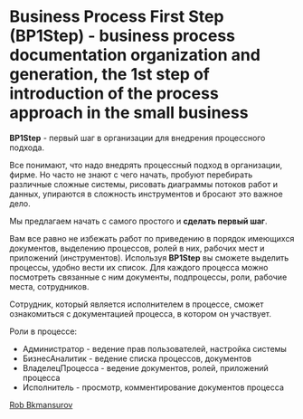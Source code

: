 # Business Process First Step (BP1Step) - business process documentation organization and generation, the 1st step of introduction of the process approach in the small business

**BP1Step** - первый шаг в организации для внедрения процессного подхода.

Все понимают, что надо внедрять процессный подход в организации, фирме.
Но часто не знают с чего начать, пробуют перебирать различные сложные системы, рисовать диаграммы потоков работ и данных, упираются в сложность инструментов и бросают это важное дело.

Мы предлагаем начать с самого простого и **сделать первый шаг**.

Вам все равно не избежать работ по приведению в порядок имеющихся документов, выделению процессов, ролей в них, рабочих мест и приложений (инструментов).
Используя **BP1Step** вы сможете выделить процессы, удобно вести их список.
Для каждого процесса можно посмотреть связанные с ним документы, подпроцессы, роли, рабочие места, сотрудников.

Сотрудник, который является исполнителем в процессе, сможет ознакомиться с документацией процесса, в котором он участвует.

Роли в процессе:
 * Администратор - ведение прав пользователей, настройка системы
 * БизнесАналитик - ведение списка процессов, документов
 * ВладелецПроцесса - ведение документов, ролей, приложений процесса
 * Исполнитель - просмотр, комментирование документов процесса


 [Rob Bkmansurov](robb@mail.ru)
